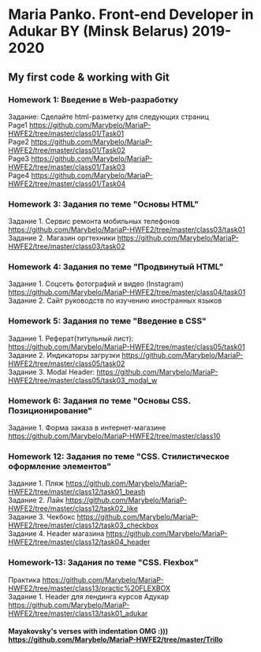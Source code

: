 # Maria Panko.  Front-end Developer in Adukar BY (Minsk Belarus)  2019-2020
## My first code &amp; working with Git

### Homework 1: Введение в Web-разработку
Задание: Сделайте html-разметку для следующих страниц  
Page1 https://github.com/Marybelo/MariaP-HWFE2/tree/master/class01/Task01  
Page2 https://github.com/Marybelo/MariaP-HWFE2/tree/master/class01/Task02  
Page3 https://github.com/Marybelo/MariaP-HWFE2/tree/master/class01/Task03  
Page4 https://github.com/Marybelo/MariaP-HWFE2/tree/master/class01/Task04  

### Homework 3: Задания по теме "Основы HTML"
Задание 1. Сервис ремонта мобильных телефонов  https://github.com/Marybelo/MariaP-HWFE2/tree/master/class03/task01    
Задание 2. Магазин оргтехники  https://github.com/Marybelo/MariaP-HWFE2/tree/master/class03/task02

### Homework 4: Задания по теме "Продвинутый HTML"
Задание 1. Соцсеть фотографий и видео (Instagram) https://github.com/Marybelo/MariaP-HWFE2/tree/master/class04/task01  
Задание 2. Сайт руководств по изучению иностранных языков

### Homework 5: Задания по теме "Введение в CSS"
Задание 1. Реферат(титульный лист): https://github.com/Marybelo/MariaP-HWFE2/tree/master/class05/task01  
Задание 2. Индикаторы загрузки https://github.com/Marybelo/MariaP-HWFE2/tree/master/class05/task02   
Задание 3. Modal Header: https://github.com/Marybelo/MariaP-HWFE2/tree/master/class05/task03_modal_w    

### Homework 6: Задания по теме "Основы CSS. Позиционирование"
Задание 1. Форма заказа в интернет-магазине https://github.com/Marybelo/MariaP-HWFE2/tree/master/class10    

### Homework 12: Задания по теме "CSS. Стилистическое оформление элементов"
Задание 1. Пляж https://github.com/Marybelo/MariaP-HWFE2/tree/master/class12/task01_beash      
Задание 2. Лайк https://github.com/Marybelo/MariaP-HWFE2/tree/master/class12/task02_like  
Задание 3. Чекбокс https://github.com/Marybelo/MariaP-HWFE2/tree/master/class12/task03_checkbox     
Задание 4. Header магазина   https://github.com/Marybelo/MariaP-HWFE2/tree/master/class12/task04_header    

### Homework-13:  Задания по теме "CSS. Flexbox"
Практика  https://github.com/Marybelo/MariaP-HWFE2/tree/master/class13/practic%20FLEXBOX    
Задание 1. Header для лендинга курсов  Адукар  https://github.com/Marybelo/MariaP-HWFE2/tree/master/class13/task01_adukar    






####  Mayakovsky's verses with indentation OMG :))) https://github.com/Marybelo/MariaP-HWFE2/tree/master/Trillo
